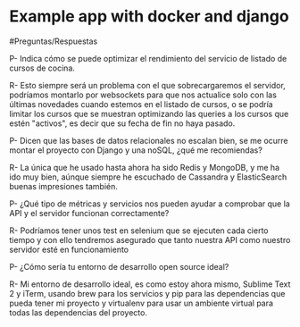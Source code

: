 # Example app with docker and django

#Preguntas/Respuestas

P- Indica cómo se puede optimizar el rendimiento del servicio de listado de cursos de cocina.

R- Esto siempre será un problema con el que sobrecargaremos el servidor, podríamos montarlo por websockets para que nos actualice solo con las últimas novedades cuando estemos en el listado de cursos, o se podría limitar los cursos que se muestran optimizando las queries a los cursos que estén "activos", es decir que su fecha de fin no haya pasado.


P- Dicen que las bases de datos relacionales no escalan bien,
se me ocurre montar el proyecto con Django y una noSQL, ¿qué me recomiendas?

R- La única que he usado hasta ahora ha sido Redis y MongoDB, y me ha ido muy bien, aúnque siempre he escuchado de Cassandra y ElasticSearch buenas impresiones también.


P- ¿Qué tipo de métricas y servicios nos pueden ayudar a comprobar que la API y el servidor funcionan correctamente?

R- Podríamos tener unos test en selenium que se ejecuten cada cierto tiempo y con ello tendremos asegurado que tanto nuestra API como nuestro servidor esté en funcionamiento


P- ¿Cómo sería tu entorno de desarrollo open source ideal?

R- Mi entorno de desarrollo ideal, es como estoy ahora mismo, Sublime Text 2 y iTerm, usando brew para los servicios y pip para las dependencias que pueda tener mi proyecto y virtualenv para usar un ambiente virtual para todas las dependencias del proyecto.